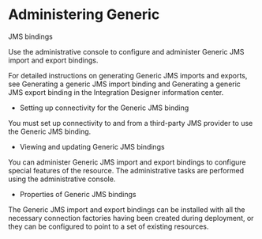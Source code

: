 <!-- image -->

# Administering Generic
JMS bindings

Use the administrative console to configure and administer
Generic
JMS import and export bindings.

For detailed
instructions on generating Generic
JMS imports and exports, see Generating a generic JMS import binding and Generating
a generic JMS export binding in the Integration Designer information
center.

- Setting up connectivity for the Generic JMS binding

You must set up connectivity to and from a third-party JMS provider to use the Generic JMS binding.
- Viewing and updating Generic JMS bindings

You can administer Generic JMS import and export bindings to configure special features of the resource. The administrative tasks are performed using the administrative console.
- Properties of Generic JMS bindings

The Generic JMS import and export bindings can be installed with all the necessary connection factories having been created during deployment, or they can be configured to point to a set of existing resources.